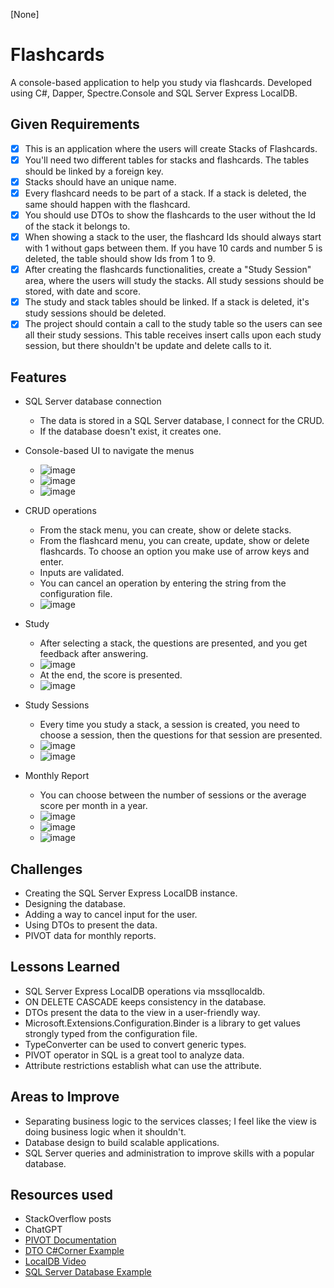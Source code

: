 [None]
# Flashcards

A console-based application to help you study via flashcards.
Developed using C#, Dapper, Spectre.Console and SQL Server Express LocalDB.

## Given Requirements

- [x] This is an application where the users will create Stacks of Flashcards.
- [x] You'll need two different tables for stacks and flashcards.
The tables should be linked by a foreign key.
- [x] Stacks should have an unique name.
- [x] Every flashcard needs to be part of a stack.
If a stack is deleted, the same should happen with the flashcard.
- [x] You should use DTOs to show the flashcards
to the user without the Id of the stack it belongs to.
- [x] When showing a stack to the user, the flashcard Ids should always
start with 1 without gaps between them.
If you have 10 cards and number 5 is deleted,
the table should show Ids from 1 to 9.
- [x] After creating the flashcards functionalities,
create a "Study Session" area, where the users will study the stacks.
All study sessions should be stored, with date and score.
- [x] The study and stack tables should be linked.
If a stack is deleted, it's study sessions should be deleted.
- [x] The project should contain a call to the study table
so the users can see all their study sessions.
This table receives insert calls upon each study session,
but there shouldn't be update and delete calls to it.

## Features

- SQL Server database connection
  
  - The data is stored in a SQL Server database, I connect for the CRUD.
  - If the database doesn't exist, it creates one.

- Console-based UI to navigate the menus
  
  - ![image](https://github.com/user-attachments/assets/0179dd0d-426b-45d9-a921-dc61d2a696c3)
  - ![image](https://github.com/user-attachments/assets/e812c5e1-5f65-471b-a4d7-691417ca2359)
  - ![image](https://github.com/user-attachments/assets/990ac3f3-e416-41f4-9ad9-b5db5adea9b5)

- CRUD operations
  
  - From the stack menu, you can create, show or delete stacks.
  - From the flashcard menu, you can create, update, show or delete flashcards.
  To choose an option you make use of arrow keys and enter.
  - Inputs are validated.
  - You can cancel an operation by entering the string from the configuration file.
  - ![image](https://github.com/user-attachments/assets/9360cc2b-66ff-4aa0-87bc-626cf4be4738)
    
- Study
  
  - After selecting a stack, the questions are presented,
  and you get feedback after answering.
  - ![image](https://github.com/user-attachments/assets/b4dca651-007c-417d-82f6-e7f854dc7103)
  - At the end, the score is presented.
  - ![image](https://github.com/user-attachments/assets/302af189-6d7e-4f65-b1e1-bfe0b4347377)
    
- Study Sessions
  
  - Every time you study a stack, a session is created, you need to choose a session,
  then the questions for that session are presented.
  - ![image](https://github.com/user-attachments/assets/4bf1c5f1-f988-4d5e-afa6-eebc6a1eb382)
  - ![image](https://github.com/user-attachments/assets/0bbd36d6-27a5-4072-a0c9-125fbad1087f)
    
- Monthly Report
  
  - You can choose between the number of sessions
  or the average score per month in a year.
  - ![image](https://github.com/user-attachments/assets/1018c02b-c8de-4794-80e7-90f0cf3fbce2)
  - ![image](https://github.com/user-attachments/assets/c41f124b-b16f-4d19-81b4-02b780ef8b9b)
  - ![image](https://github.com/user-attachments/assets/6d71e93e-8cc4-412d-bee8-248a2f0592d6)
    
## Challenges

- Creating the SQL Server Express LocalDB instance.
- Designing the database.
- Adding a way to cancel input for the user.
- Using DTOs to present the data.
- PIVOT data for monthly reports.
     
## Lessons Learned

- SQL Server Express LocalDB operations via mssqllocaldb.
- ON DELETE CASCADE keeps consistency in the database.
- DTOs present the data to the view in a user-friendly way.
- Microsoft.Extensions.Configuration.Binder is a library
to get values strongly typed from the configuration file.
- TypeConverter can be used to convert generic types.
- PIVOT operator in SQL is a great tool to analyze data.
- Attribute restrictions establish what can use the attribute.
   
## Areas to Improve

- Separating business logic to the services classes;
I feel like the view is doing business logic when it shouldn't.
- Database design to build scalable applications.
- SQL Server queries and administration to improve skills with a popular database.
   
## Resources used

- StackOverflow posts
- ChatGPT
- [PIVOT Documentation](https://learn.microsoft.com/en-us/sql/t-sql/queries/from-using-pivot-and-unpivot?view=sql-server-ver16)
- [DTO C#Corner Example](https://www.c-sharpcorner.com/article/data-transfer-objects-dtos-in-c-sharp/#:~:text=Data%20Transfer%20Objects%20(DTOs)%20play%20a%20pivotal%20role)
- [LocalDB Video](https://www.youtube.com/watch?v=M5DhHYQlnq8)
- [SQL Server Database Example](https://www.sqlservertutorial.net/getting-started/sql-server-sample-database/#:~:text=This%20tutorial%20provides%20you%20with%20a%20SQL%20Server)
   
